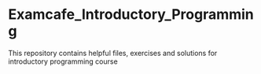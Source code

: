 # Examcafe_Introductory_Programming
 This repository contains helpful files, exercises and solutions for introductory programming course
